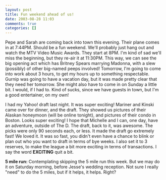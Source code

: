 ```yaml
---
layout: post
title: Fun weekend ahead of us!
date: 2003-08-28 11:03
comments: true
categories: []
---
```

Pepe and Sarah are coming back into town this evening. Their plane comes in at 7:44PM. Should be a fun weekend. We'll probably just hang out and watch the MTV Video Music Awards. They start at 8PM. I'm kind of sad we'll miss the beginning, but they re-air it at 11:30PM. This way, we can see the big opening act which has Britney Spears marrying Madonna, with a slew (possibly) of other big-named peeps involved! Tomorrow, I'm going to come into work about 3 hours, to get my hours up to something respectable. Gurnip was going to have a vacation day, but it was made pretty clear that they need her tomorrow. She might also have to come in on Sunday a little bit. I would, if I had to. Kind of sucks, since we have guests in town, but I'm a good entertainer, on my own!

I had my Yahoo! draft last night. It was super exciting! Mariner and Kinski came over for dinner, and the draft. They showed us pictures of their Alaskan honeymoon (will be online tonight), and pictures of their condo in Boston. Looks super exciting! I hope that Michelle and I can, one day, have an adventure, outside of The D. The draft, back to it, was awesome. The picks were only 90 seconds each, or less. It made the draft go extremely fast! We loved it. It was so fast, you didn't even have a chance to blink or plan out who you want to draft in terms of bye weeks. I also set it to 3 reserves, to make the league a bit more exciting in terms of transactions. I say the word <strong>EXCITING</strong> quit a bit.

<strong>5 mile run:</strong>
Contemplating skipping the 5 mile run this week. But we may do it on Saturday morning, before Jesse's wedding reception. Not sure I really "need" to do the 5 miles, but if it helps, it helps. Right?
